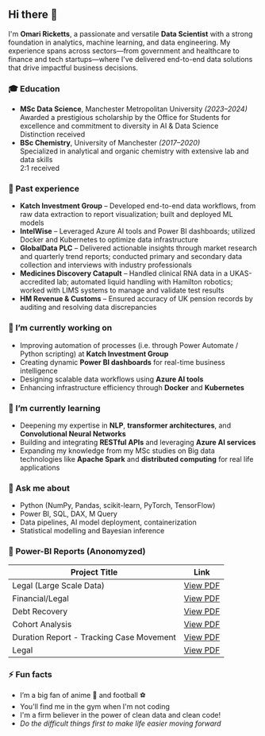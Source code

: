 ## Hi there 👋

I'm **Omari Ricketts**, a passionate and versatile **Data Scientist** with a strong foundation in analytics, machine learning, and data engineering. My experience spans across sectors—from government and healthcare to finance and tech startups—where I've delivered end-to-end data solutions that drive impactful business decisions.

### 🎓 Education
- **MSc Data Science**, Manchester Metropolitan University *(2023–2024)*  
  Awarded a prestigious scholarship by the Office for Students for excellence and commitment to diversity in AI & Data Science  
  Distinction received
- **BSc Chemistry**, University of Manchester *(2017–2020)*  
  Specialized in analytical and organic chemistry with extensive lab and data skills  
  2:1 received
  
### 💼 Past experience
- **Katch Investment Group** – Developed end-to-end data workflows, from raw data extraction to report visualization; built and deployed ML models  
- **IntelWise** – Leveraged Azure AI tools and Power BI dashboards; utilized Docker and Kubernetes to optimize data infrastructure  
- **GlobalData PLC** – Delivered actionable insights through market research and quarterly trend reports; conducted primary and secondary data collection and interviews with industry professionals  
- **Medicines Discovery Catapult** – Handled clinical RNA data in a UKAS-accredited lab; automated liquid handling with Hamilton robotics; worked with LIMS systems to manage and validate test results  
- **HM Revenue & Customs** – Ensured accuracy of UK pension records by auditing and resolving data discrepancies

### 🔭 I’m currently working on
- Improving automation of processes (i.e. through Power Automate / Python scripting) at **Katch Investment Group**  
- Creating dynamic **Power BI dashboards** for real-time business intelligence  
- Designing scalable data workflows using **Azure AI tools**  
- Enhancing infrastructure efficiency through **Docker** and **Kubernetes**

### 🌱 I’m currently learning
- Deepening my expertise in **NLP**, **transformer architectures**, and **Convolutional Neural Networks**  
- Building and integrating **RESTful APIs** and leveraging **Azure AI services**  
- Expanding my knowledge from my MSc studies on Big data technologies like **Apache Spark** and **distributed computing** for real life applications

### 💬 Ask me about
- Python (NumPy, Pandas, scikit-learn, PyTorch, TensorFlow)  
- Power BI, SQL, DAX, M Query  
- Data pipelines, AI model deployment, containerization  
- Statistical modelling and Bayesian inference  

### 🚀 Power-BI Reports (Anonomyzed)

| Project Title | Link |
|---------------|------|
| Legal (Large Scale Data) | [View PDF](https://github.com/oricketts20/oricketts20/blob/main/hpanon.pdf) |
| Financial/Legal | [View PDF](https://github.com/oricketts20/oricketts20/blob/main/Sen%20anon.pdf) |
| Debt Recovery  | [View PDF](https://github.com/oricketts20/oricketts20/blob/main/AG%20ANON.pdf) |
| Cohort Analysis | [View PDF](https://github.com/oricketts20/oricketts20/blob/main/cpanon1.pdf) |
| Duration Report - Tracking Case Movement | [View PDF](https://github.com/oricketts20/oricketts20/blob/main/planon.pdf) |
| Legal | [View PDF](https://github.com/oricketts20/oricketts20/blob/main/pcanon.pdf) |

### ⚡ Fun facts
- I’m a big fan of anime 🎥 and football ⚽  
- You'll find me in the gym when I'm not coding  
- I'm a firm believer in the power of clean data and clean code!  
- *Do the difficult things first to make life easier moving forward*


